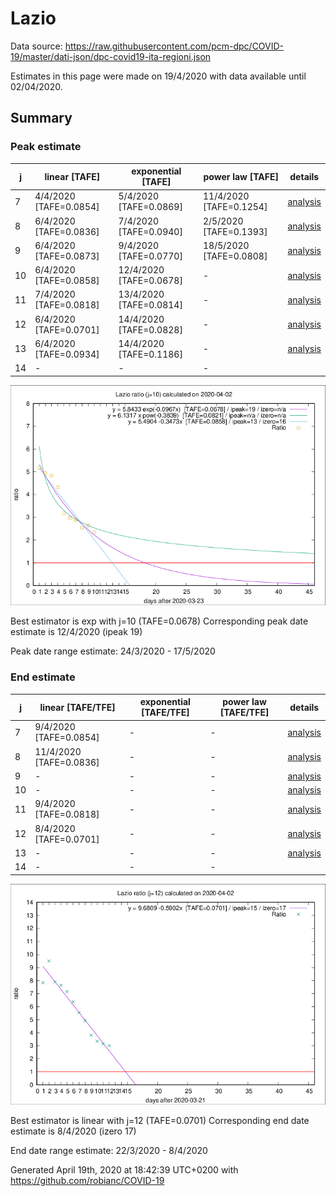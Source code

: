 # Lazio


Data source: https://raw.githubusercontent.com/pcm-dpc/COVID-19/master/dati-json/dpc-covid19-ita-regioni.json

Estimates in this page were made on 19/4/2020 with data available until 02/04/2020.


## Summary 

### Peak estimate 
|j|linear [TAFE]|exponential [TAFE]|power law [TAFE]|details|
|---|----|-----------|---------|-------|
|7|4/4/2020 [TAFE=0.0854]|5/4/2020 [TAFE=0.0869]|11/4/2020 [TAFE=0.1254]|[analysis](COVID-19_lazio_j7_2020-04-02.md)|
|8|6/4/2020 [TAFE=0.0836]|7/4/2020 [TAFE=0.0940]|2/5/2020 [TAFE=0.1393]|[analysis](COVID-19_lazio_j8_2020-04-02.md)|
|9|6/4/2020 [TAFE=0.0873]|9/4/2020 [TAFE=0.0770]|18/5/2020 [TAFE=0.0808]|[analysis](COVID-19_lazio_j9_2020-04-02.md)|
|10|6/4/2020 [TAFE=0.0858]|12/4/2020 [TAFE=0.0678]|-|[analysis](COVID-19_lazio_j10_2020-04-02.md)|
|11|7/4/2020 [TAFE=0.0818]|13/4/2020 [TAFE=0.0814]|-|[analysis](COVID-19_lazio_j11_2020-04-02.md)|
|12|6/4/2020 [TAFE=0.0701]|14/4/2020 [TAFE=0.0828]|-|[analysis](COVID-19_lazio_j12_2020-04-02.md)|
|13|6/4/2020 [TAFE=0.0934]|14/4/2020 [TAFE=0.1186]|-|[analysis](COVID-19_lazio_j13_2020-04-02.md)|
|14|-|-|-||

![best peak estimate](COVID-19_lazio_j10_2020-04-02.png)

Best estimator is exp with j=10 (TAFE=0.0678)
Corresponding peak date estimate is 12/4/2020 (ipeak 19)


Peak date range estimate: 24/3/2020 - 17/5/2020

### End estimate 
|j|linear [TAFE/TFE]|exponential [TAFE/TFE]|power law [TAFE/TFE]|details|
|---|----|-----------|---------|-------|
|7|9/4/2020 [TAFE=0.0854]|-|-|[analysis](COVID-19_lazio_j7_2020-04-02.md)|
|8|11/4/2020 [TAFE=0.0836]|-|-|[analysis](COVID-19_lazio_j8_2020-04-02.md)|
|9|-|-|-|[analysis](COVID-19_lazio_j9_2020-04-02.md)|
|10|-|-|-|[analysis](COVID-19_lazio_j10_2020-04-02.md)|
|11|9/4/2020 [TAFE=0.0818]|-|-|[analysis](COVID-19_lazio_j11_2020-04-02.md)|
|12|8/4/2020 [TAFE=0.0701]|-|-|[analysis](COVID-19_lazio_j12_2020-04-02.md)|
|13|-|-|-|[analysis](COVID-19_lazio_j13_2020-04-02.md)|
|14|-|-|-||

![best zero estimate](COVID-19_lazio_j12_2020-04-02.png)

Best estimator is linear with j=12 (TAFE=0.0701)
Corresponding end date estimate is 8/4/2020 (izero 17)


End date range estimate: 22/3/2020 - 8/4/2020

Generated April 19th, 2020 at 18:42:39 UTC+0200 with https://github.com/robianc/COVID-19
